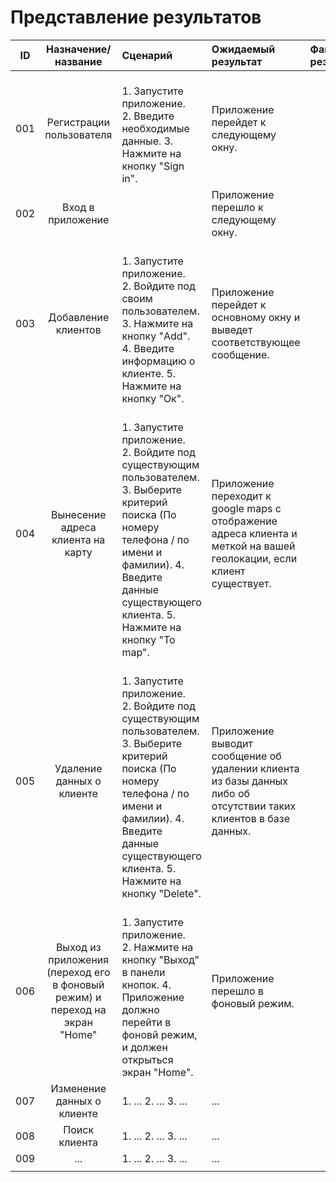 # Представление результатов

| ID | Назначение/название | Сценарий | Ожидаемый результат | Фактический результат | Оценка, % |
|:---:|:---:|:---|:---|:---|:---|
| 001 | Регистрации пользователя | <br>1. Запустите приложение.</br>2. Введите необходимые данные. 3. Нажмите на кнопку "Sign in". | Приложение перейдет к следующему окну. |  |  |
| 002 | Вход в приложение |  | Приложение перешло к следующему окну. |  |  |
| 003 | Добавление клиентов |  <br>1. Запустите приложение. </br>2. Войдите под своим пользователем. 3. Нажмите на кнопку "Add". 4. Введите информацию о клиенте. 5. Нажмите на кнопку "Ок". | Приложение перейдет к основному окну и выведет соответствующее сообщение. |  |  |
| 004 | Вынесение адреса клиента на карту | <br>1. Запустите приложение.</br> 2. Войдите под существующим пользователем. 3. Выберите критерий поиска (По номеру телефона / по имени и фамилии). 4. Введите данные существующего клиента. 5. Нажмите на кнопку "To map". | Приложение переходит к google maps с отображение адреса клиента и меткой на вашей геолокации, если клиент существует. |  |  |
| 005 | Удаление данных о клиенте | <br>1. Запустите приложение.</br> 2. Войдите под существующим пользователем. 3. Выберите критерий поиска (По номеру телефона / по имени и фамилии). 4. Введите данные существующего клиента. 5. Нажмите на кнопку "Delete".| Приложение выводит сообщение об удалении клиента из базы данных либо об отсутствии таких клиентов в базе данных.|  |  |
| 006 | Выход из приложения (переход его в фоновый режим) и переход на экран "Home" | <br>1. Запустите приложение.</br> 2. Нажмите на кнопку "Выход" в панели кнопок. 4. Приложение должно перейти в фоновй режим, и должен открыться экран "Home". | Приложение перешло в фоновый режим.|  |  |
| 007 | Изменение данных о клиенте | 1. ... 2. ... 3. ... | ...|  |  |
| 008 | Поиск клиента | 1. ... 2. ... 3. ... | ... |  |  |
| 009 |  ... | 1. ... 2. ... 3. ... | ... |  |  |
|  |  |  |  |  |  |
